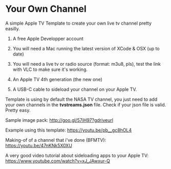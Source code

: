 # Your Own Channel

A simple Apple TV Template to create your own live tv channel pretty easilly.

1) A free Apple Developper account

2) You will need a Mac running the latest version of XCode & OSX (up to date)

3) You will need a live tv or radio source (format: m3u8, pls), test the link with VLC to make sure it's working.

4) An Apple TV 4th generation (the new one)

5) A USB-C cable to sideload your channel on your Apple TV.

Template is using by default the NASA TV channel, you just need to add your own channels in the **tvstreams.json** file. Check if your json file is valid.
Pretty easy.

Sample image pack: http://goo.gl/57iH97?gdriveurl

Example using this template: https://youtu.be/pb__gc8hOL4

Making-of of a channel that i've done (BFMTV): https://youtu.be/47nKNk5X0XU

A very good video tutorial about sideloading apps to your Apple TV: https://www.youtube.com/watch?v=xJ_JAwxur-Q


